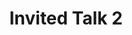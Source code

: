 ---
type: lecture
start_time: "09:45"
end_time: "10:20"
title: "Invited Talk 2"
presenter: TBD
description: "TBD"
---